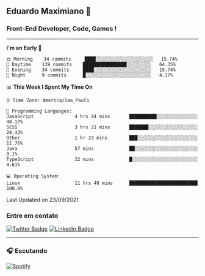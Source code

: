 ## Eduardo Maximiano 👋

### Front-End Developer, Code, Games !

---

<!--START_SECTION:waka-->
**I'm an Early 🐤** 

```text
🌞 Morning    34 commits     ████░░░░░░░░░░░░░░░░░░░░░   15.74% 
🌆 Daytime    139 commits    ████████████████░░░░░░░░░   64.35% 
🌃 Evening    34 commits     ████░░░░░░░░░░░░░░░░░░░░░   15.74% 
🌙 Night      9 commits      █░░░░░░░░░░░░░░░░░░░░░░░░   4.17%

```


📊 **This Week I Spent My Time On** 

```text
⌚︎ Time Zone: America/Sao_Paulo

💬 Programming Languages: 
JavaScript               4 hrs 44 mins       ██████████░░░░░░░░░░░░░░░   40.17% 
SCSS                     3 hrs 21 mins       ███████░░░░░░░░░░░░░░░░░░   28.42% 
Other                    1 hr 23 mins        ███░░░░░░░░░░░░░░░░░░░░░░   11.76% 
Java                     57 mins             ██░░░░░░░░░░░░░░░░░░░░░░░   8.1% 
TypeScript               32 mins             █░░░░░░░░░░░░░░░░░░░░░░░░   4.61%

💻 Operating System: 
Linux                    11 hrs 48 mins      █████████████████████████   100.0%

```


 Last Updated on 23/09/2021
<!--END_SECTION:waka-->

### Entre em contato

[![Twitter Badge](https://img.shields.io/badge/-@edmaxi-1ca0f1?style=flat-square&labelColor=1ca0f1&logo=twitter&logoColor=white&link=https://twitter.com/edmaxi)](https://twitter.com/edmaxi)
[![Linkedin Badge](https://img.shields.io/badge/-Eduardo_Maximiano-0077B5?style=flat-square&logo=Linkedin&logoColor=white&link=https://www.linkedin.com/in/maximiano-eduardo)](https://www.linkedin.com/in/maximiano-eduardo)

---

### 🎧 Escutando
[![Spotify](https://novatorem-sandy.vercel.app/api/spotify)](https://open.spotify.com/user/comgigo)
